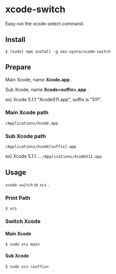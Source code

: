 xcode-switch
=============

Easy run the xcode-select command.


Install
-------

```
$ [sudo] npm install -g umi-uyura/xcode-switch
```


Prepare
--------

Main Xcode, name **Xcode.app** .

Sub Xcode, name **Xcode\<suffix\>.app** .

ex) Xcode 5.1.1 "Xcode511.app", suffix is "511".


### Main Xcode path

`/Applications/Xcode.app`

### Sub Xcode path

`/Applications/Xcode[suffix].app`

ex) Xcode 5.1.1 ... `/Applications/Xcode511.app`


Usage
-----

`xcode-switch` or `xcs` .

### Print Path

```
$ xcs
```

### Switch Xcode

#### Main Xcode

```
$ sudo xcs main
```


#### Sub Xcode

```
$ sudo xcs <suffix>
```
